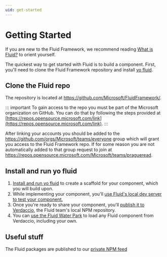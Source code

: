 ```yaml
---
uid: get-started
---
```


# Getting Started

If you are new to the Fluid Framework, we recommend reading [What is Fluid?](../what-is-fluid.md) to orient yourself.

The quickest way to get started with Fluid is to build a component. First, you'll need to clone the Fluid Framework
repository and install [yo fluid](./yo-fluid.md).

## Clone the Fluid repo

The repository is located at <https://github.com/Microsoft/FluidFramework/>.

::: important
To gain access to the repo you must be part of the Microsoft organization on GitHub. You can do that by following the
steps provided at [https://repos.opensource.microsoft.com/link](https://repos.opensource.microsoft.com/link).
:::

After linking your accounts you should be added to the <https://github.com/orgs/Microsoft/teams/everyone> group which
will grant you access to the Fluid Framework repo. If for some reason you are not automatically added to that group
request to join at <https://repos.opensource.microsoft.com/Microsoft/teams/pragueread>.


## Install and run yo fluid

1. [Install and run yo fluid](./yo-fluid.md) to create a scaffold for your component, which you will build upon.
1. While implementing your component, you'll [use Fluid's local dev server to test your
   component.](./build-a-component.md#development-process)
1. Once you're ready to share your component, you'll [publish it to
   Verdaccio,](./build-a-component.md#publish-your-package) the Fluid team's local NPM repository.
1. You can [use the Fluid Water Park](./water-park.md) to load any Fluid component from Verdaccio, including your own.

## Useful stuff

The Fluid packages are published to our [private NPM feed](../misc/package-feed.md)
